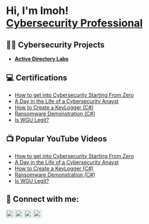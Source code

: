 <h1>Hi, I'm Imoh! <br/><a href="https://www.linkedin.com/in/imoh-samson/">Cybersecurity Professional</a></h1>

<h2>👨‍💻 Cybersecurity Projects</h2>

- <b>[Active Directory Labs](https://github.com/imohnsamson/ActiveDirectoryLab)</b>

<h2>💻 Certifications</h2>

- [How to get into Cybersecurity Starting From Zero](https://www.youtube.com/watch?v=a83ASGn_V_s)
- [A Day in the Life of a Cybersecurity Anayst](https://www.youtube.com/watch?v=uHy3oM7NnoU)
- [How to Create a KeyLogger (C#)](https://www.youtube.com/watch?v=N-L9hklSlNk)
- [Ransomware Demonstration (C#)](https://www.youtube.com/watch?v=OfvdQeh79s0)
- [Is WGU Legit?](https://www.youtube.com/watch?v=E2MwRWxDBkA)

<h2>📺 Popular YouTube Videos</h2>

- [How to get into Cybersecurity Starting From Zero](https://www.youtube.com/watch?v=a83ASGn_V_s)
- [A Day in the Life of a Cybersecurity Anayst](https://www.youtube.com/watch?v=uHy3oM7NnoU)
- [How to Create a KeyLogger (C#)](https://www.youtube.com/watch?v=N-L9hklSlNk)
- [Ransomware Demonstration (C#)](https://www.youtube.com/watch?v=OfvdQeh79s0)
- [Is WGU Legit?](https://www.youtube.com/watch?v=E2MwRWxDBkA)

<h2> 🤳 Connect with me:</h2>

[<img align="left" alt="ImohSamson | YouTube" width="22px" src="https://cdn.jsdelivr.net/npm/simple-icons@v3/icons/youtube.svg" />][youtube]
[<img align="left" alt="Imohsamson | Twitter" width="22px" src="https://cdn.jsdelivr.net/npm/simple-icons@v3/icons/twitter.svg" />][twitter]
[<img align="left" alt="ImohSamson | LinkedIn" width="22px" src="https://cdn.jsdelivr.net/npm/simple-icons@v3/icons/linkedin.svg" />][linkedin]
[<img align="left" alt="ImohSamson | Instagram" width="22px" src="https://cdn.jsdelivr.net/npm/simple-icons@v3/icons/instagram.svg" />][instagram]

[twitter]: https://twitter.com/imohsamson
[youtube]: https://www.youtube.com/c/imohsamson
[instagram]: https://www.instagram.com/imohsamson/
[linkedin]: https://linkedin.com/in/imohsamson
